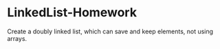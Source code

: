 # LinkedList-Homework
Create a doubly linked list, which can save and keep elements, not using arrays.
